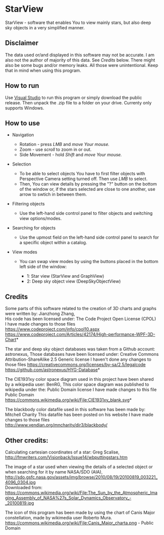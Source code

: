 # StarView

StarView - software that enables You to view mainly stars, but also deep sky objects in a very simplified manner.

## Disclaimer

The data used or/and displayed in this software may not be accurate. I am also not the author of majority of this data. See *Credits* below.
There might also be some bugs and/or memory leaks. All those were unintentional.
Keep that in mind when using this program. 

## How to run

Use [Visual Studio](https://visualstudio.microsoft.com/vs/) to run this program or simply download the public release. Then unpack the .zip file to a folder on your drive.
Currenty only supports Windows.

## How to use

* Navigation

  * Rotation - press *LMB* and *move Your mouse.*
  * Zoom - use *scroll* to zoom in or out.
  * Side Movement - hold *Shift* and *move Your mouse.*

* Selection

  * To be able to select objects You have to first filter objects with Perspective Camera setting turned off. Then use *LMB* to select.
  * Then, You can view details by pressing the "?" button on the bottom of the window or, if the stars selected are close to one another, use arrow to swtich in between them.

* Filtering objects

  * Use the left-hand side control panel to filter objects and switching view options/modes.

* Searching for objects

  * Use the upmost field on the left-hand side control panel to search for a specific object within a catalog.

* View modes

  * You can swap view modes by using the buttons placed in the bottom left side of the window:

    * 1: Star view (StarView and GraphView)
    * 2: Deep sky object view (DeepSkyObjectView)

## Credits

Some parts of this software related to the creation of 3D charts and graphs were written by: Jianzhong Zhang,\
His code has been licensed under: The Code Project Open License (CPOL)\
I have made changes to those files\
https://www.codeproject.com/info/cpol10.aspx \
https://www.codeproject.com/Articles/42174/High-performance-WPF-3D-Chart* 

The star and deep sky object databases was taken from a Github account: astronexus, 
Those databases have been licensed under: Creative Commons Attribution-ShareAlike 2.5 Generic license 
I haven't done any changes to those files 
https://creativecommons.org/licenses/by-sa/2.5/legalcode \
https://github.com/astronexus/HYG-Database* 

The CIE1931xy color space diagram used in this project have been shared by a wikipedia user: BenRG, 
This color space diagram was published to wikipedia under the: Public Domain license 
I have made changes to this file 
Public Domain \
https://commons.wikimedia.org/wiki/File:CIE1931xy_blank.svg* 

The blackbody color datafile used in this software has been made by: Mitchell Charity 
This datafile has been posted on his website 
I have made changes to those files \
http://www.vendian.org/mncharity/dir3/blackbody/


## Other credits:

Calculating cartesian coordinates of a star:
Greg Scalise,\
http://fmwriters.com/Visionback/Issue14/wbputtingstars.htm  

The image of a star used when viewing the details of a selected object or when searching for it by name
NASA/SDO (AIA), \
http://sdo.gsfc.nasa.gov/assets/img/browse/2010/08/19/20100819_003221_4096_0304.jpg \
Downloaded from: \
https://commons.wikimedia.org/wiki/File:The_Sun_by_the_Atmospheric_Imaging_Assembly_of_NASA%27s_Solar_Dynamics_Observatory_-_20100819.jpg 

The icon of this program has been made by using the chart of Canis Major constellation, made by wikimedia user Roberto Mura. \
https://commons.wikimedia.org/wiki/File:Canis_Major_charta.png - Public Domain
